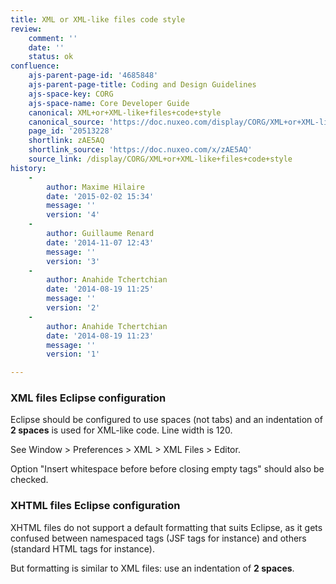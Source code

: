 ```yaml
---
title: XML or XML-like files code style
review:
    comment: ''
    date: ''
    status: ok
confluence:
    ajs-parent-page-id: '4685848'
    ajs-parent-page-title: Coding and Design Guidelines
    ajs-space-key: CORG
    ajs-space-name: Core Developer Guide
    canonical: XML+or+XML-like+files+code+style
    canonical_source: 'https://doc.nuxeo.com/display/CORG/XML+or+XML-like+files+code+style'
    page_id: '20513228'
    shortlink: zAE5AQ
    shortlink_source: 'https://doc.nuxeo.com/x/zAE5AQ'
    source_link: /display/CORG/XML+or+XML-like+files+code+style
history:
    - 
        author: Maxime Hilaire
        date: '2015-02-02 15:34'
        message: ''
        version: '4'
    - 
        author: Guillaume Renard
        date: '2014-11-07 12:43'
        message: ''
        version: '3'
    - 
        author: Anahide Tchertchian
        date: '2014-08-19 11:25'
        message: ''
        version: '2'
    - 
        author: Anahide Tchertchian
        date: '2014-08-19 11:23'
        message: ''
        version: '1'

---
```

### XML files Eclipse configuration

Eclipse should be configured to use spaces (not tabs) and an indentation of **2 spaces** is used for XML-like code. Line width is 120.

See Window > Preferences > XML > XML Files > Editor.

Option "Insert whitespace before before closing empty tags" should also be checked.

### XHTML files Eclipse configuration

XHTML files do not support a default formatting that suits Eclipse, as it gets confused between namespaced tags (JSF tags for instance) and others (standard HTML tags for instance).

But formatting is similar to XML files: use an indentation of **2 spaces**.